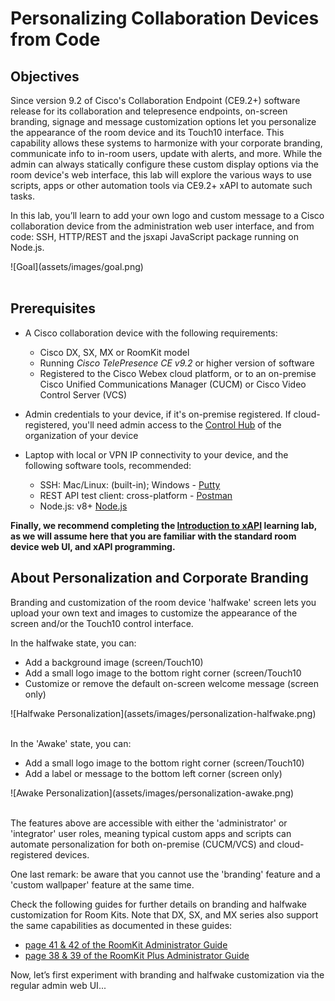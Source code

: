 # Personalizing Collaboration Devices from Code

## Objectives

Since version 9.2 of Cisco's Collaboration Endpoint (CE9.2+) software release for its collaboration and telepresence endpoints, on-screen branding, signage and message customization options let you personalize the appearance of the room device and its Touch10 interface.  This capability allows these systems to harmonize with your corporate branding, communicate info to in-room users, update with alerts, and more.  While the admin can always statically configure these custom display options via the room device's web interface, this lab will explore the various ways to use scripts, apps or other automation tools via CE9.2+ xAPI to automate such tasks.

In this lab, you’ll learn to add your own logo and custom message to a Cisco collaboration device from the administration web user interface, and from code: SSH, HTTP/REST and the jsxapi JavaScript package running on Node.js.

<div align="left">![Goal](assets/images/goal.png)</div><br/>

## Prerequisites

* A Cisco collaboration device with the following requirements:
  * Cisco DX, SX, MX or RoomKit model
  * Running _Cisco TelePresence CE v9.2_ or higher version of software
  * Registered to the Cisco Webex cloud platform, or to an on-premise Cisco Unified Communications Manager (CUCM) or Cisco Video Control Server (VCS)

* Admin credentials to your device, if it's on-premise registered.  If cloud-registered, you'll need admin access to the [Control Hub](https://admin.webex.com/login) of the organization of your device

* Laptop with local or VPN IP connectivity to your device, and the following software tools, recommended:
  * SSH: Mac/Linux: (built-in); Windows - [Putty](https://www.putty.org/)
  * REST API test client: cross-platform - [Postman](https://www.getpostman.com/)
  * Node.js: v8+ [Node.js](https://nodejs.org/en/)

**Finally, we recommend completing the [Introduction to xAPI](https://learninglabs.cisco.com/lab/collab-xapi-intro/step/1) learning lab, as we will assume here that you are familiar with the standard room device web UI, and xAPI programming.**

## About Personalization and Corporate Branding

Branding and customization of the room device 'halfwake' screen lets you upload your own text and images to customize the appearance of the screen and/or the Touch10 control interface.

In the halfwake state, you can:
  * Add a background image (screen/Touch10)
  * Add a small logo image to the bottom right corner (screen/Touch10
  * Customize or remove the default on-screen welcome message (screen only)

  <div align="left">![Halfwake Personalization](assets/images/personalization-halfwake.png)</div><br/>

In the 'Awake' state, you can:
  * Add a small logo image to the bottom right corner (screen/Touch10)
  * Add a label or message to the bottom left corner (screen only)

  <div align="left">![Awake Personalization](assets/images/personalization-awake.png)</div><br/>

The features above are accessible with either the 'administrator' or 'integrator' user roles, meaning typical custom apps and scripts can automate personalization for both on-premise (CUCM/VCS) and cloud-registered devices.

One last remark: be aware that you cannot use the 'branding' feature and a 'custom wallpaper' feature at the same time.

Check the following guides for further details on branding and halfwake customization for Room Kits. Note that DX, SX, and MX series also support the same capabilities as documented in these guides:
  * [page 41 & 42 of the RoomKit  Administrator Guide](https://www.cisco.com/c/dam/en/us/td/docs/telepresence/endpoint/ce92/room-kit-administrator-guide-ce92.pdf)
  * [page 38 & 39 of the RoomKit Plus Administrator Guide]( https://www.cisco.com/c/dam/en/us/td/docs/telepresence/endpoint/ce92/codec-plus-administrator-guide-ce92.pdf)

Now, let’s first experiment with branding and halfwake customization via the regular admin web UI...
